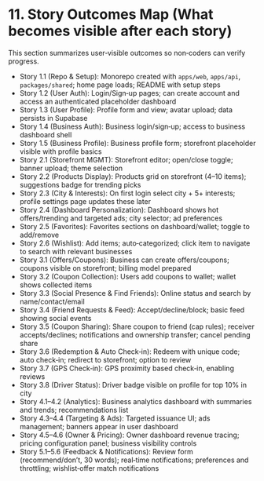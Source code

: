 # 11. Story Outcomes Map (What becomes visible after each story)
This section summarizes user‑visible outcomes so non‑coders can verify progress.

- Story 1.1 (Repo & Setup): Monorepo created with `apps/web`, `apps/api`, `packages/shared`; home page loads; README with setup steps
- Story 1.2 (User Auth): Login/Sign‑up pages; can create account and access an authenticated placeholder dashboard
- Story 1.3 (User Profile): Profile form and view; avatar upload; data persists in Supabase
- Story 1.4 (Business Auth): Business login/sign‑up; access to business dashboard shell
- Story 1.5 (Business Profile): Business profile form; storefront placeholder visible with profile basics
- Story 2.1 (Storefront MGMT): Storefront editor; open/close toggle; banner upload; theme selection
- Story 2.2 (Products Display): Products grid on storefront (4–10 items); suggestions badge for trending picks
- Story 2.3 (City & Interests): On first login select city + 5+ interests; profile settings page updates these later
- Story 2.4 (Dashboard Personalization): Dashboard shows hot offers/trending and targeted ads; city selector; ad preferences
- Story 2.5 (Favorites): Favorites sections on dashboard/wallet; toggle to add/remove
- Story 2.6 (Wishlist): Add items; auto‑categorized; click item to navigate to search with relevant businesses
- Story 3.1 (Offers/Coupons): Business can create offers/coupons; coupons visible on storefront; billing model prepared
- Story 3.2 (Coupon Collection): Users add coupons to wallet; wallet shows collected items
- Story 3.3 (Social Presence & Find Friends): Online status and search by name/contact/email
- Story 3.4 (Friend Requests & Feed): Accept/decline/block; basic feed showing social events
- Story 3.5 (Coupon Sharing): Share coupon to friend (cap rules); receiver accepts/declines; notifications and ownership transfer; cancel pending share
- Story 3.6 (Redemption & Auto Check‑in): Redeem with unique code; auto check‑in; redirect to storefront; option to review
- Story 3.7 (GPS Check‑in): GPS proximity based check‑in, enabling reviews
- Story 3.8 (Driver Status): Driver badge visible on profile for top 10% in city
- Story 4.1–4.2 (Analytics): Business analytics dashboard with summaries and trends; recommendations list
- Story 4.3–4.4 (Targeting & Ads): Targeted issuance UI; ads management; banners appear in user dashboard
- Story 4.5–4.6 (Owner & Pricing): Owner dashboard revenue tracing; pricing configuration panel; business visibility controls
- Story 5.1–5.6 (Feedback & Notifications): Review form (recommend/don’t, 30 words); real‑time notifications; preferences and throttling; wishlist‑offer match notifications
